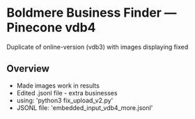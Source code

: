 # Boldmere Business Finder — Pinecone vdb4

Duplicate of online-version (vdb3) with images displaying fixed

## Overview

- Made images work in results
- Edited .jsonl file - extra businesses
- using: 'python3 fix_upload_v2.py'
- JSONL file: 'embedded_input_vdb4_more.jsonl'
